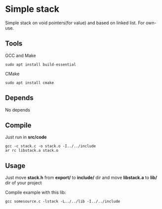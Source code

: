 # Simple stack
Simple stack on void pointers(for value) and  based on linked list. For own-use.

## Tools

GCC and Make
```
sudo apt install build-essential
```
CMake
```
sudo apt install cmake
```

## Depends

No depends

## Compile

Just run in **src/code**
```
gcc -c stack.c -o stack.o -I../../include
ar rc libstack.a stack.o
```

## Usage 

Just move **stack.h** from **export/**  to **include/** dir and move  **libstack.a**  to **lib/** dir of your project

Compile example with this lib: 
```
gcc somesource.c -lstack -L../../lib -I../../include
```